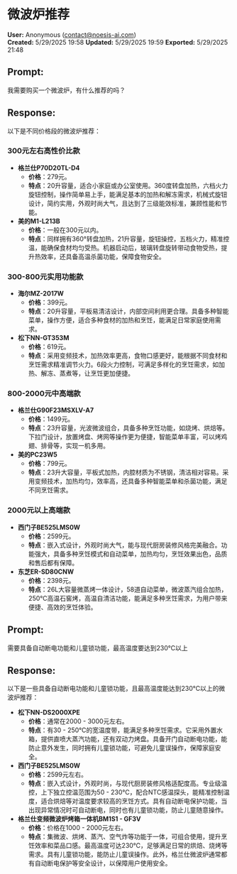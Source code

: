 # 微波炉推荐

**User:** Anonymous (contact@noesis-ai.com)  
**Created:** 5/29/2025 19:58
**Updated:** 5/29/2025 19:59
**Exported:** 5/29/2025 21:48  

## Prompt:
我需要购买一个微波炉，有什么推荐的吗？

## Response:
以下是不同价格段的微波炉推荐：

### 300元左右高性价比款
- **格兰仕P70D20TL-D4**
    - **价格**：279元。
    - **特点**：20升容量，适合小家庭或办公室使用。360度转盘加热，六档火力旋钮控制，操作简单易上手，能满足基本的加热和解冻需求，机械式旋钮设计，简约实用，外观时尚大气，且达到了三级能效标准，兼顾性能和节能。
- **美的M1-L213B**
    - **价格**：一般在300元以内。
    - **特点**：同样拥有360°转盘加热，21升容量，旋钮操控，五档火力，精准控温，能确保食材均匀受热。机器启动后，玻璃转盘旋转带动食物受热，提升热效率，还具备高温杀菌功能，保障食物安全。

### 300-800元实用功能款
- **海尔MZ-2017W**
    - **价格**：399元。
    - **特点**：20升容量，平板易清洁设计，内部空间利用更合理。具备多种智能菜单，操作方便，适合多种食材的加热和烹饪，能满足日常家庭使用需求。
- **松下NN-GT353M**
    - **价格**：619元。
    - **特点**：采用变频技术，加热效率更高，食物口感更好，能根据不同食材和烹饪需求精准调节火力。6段火力控制，可满足多样化的烹饪需求，如加热、解冻、蒸煮等，让烹饪更加便捷。

### 800-2000元中高端款
- **格兰仕G90F23MSXLV-A7**
    - **价格**：1499元。
    - **特点**：23升容量，光波微波组合，具备多种烹饪功能，如烧烤、烘焙等。下拉门设计，放置烤盘、烤网等操作更为便捷，智能菜单丰富，可以烤鸡翅、排骨等，实现一机多用。
- **美的PC23W5**
    - **价格**：799元。
    - **特点**：23升大容量，平板式加热，内腔材质为不锈钢，清洁相对容易。采用变频技术，加热均匀，效率高，还具备多种智能菜单和杀菌功能，满足不同烹饪需求。

### 2000元以上高端款
- **西门子BE525LMS0W**
    - **价格**：2599元。
    - **特点**：嵌入式设计，外观时尚大气，能与现代厨房装修风格完美融合。功能强大，具备多种烹饪模式和自动菜单，加热均匀，烹饪效果出色，品质和售后都有保障。
- **东芝ER-SD80CNW**
    - **价格**：2398元。
    - **特点**：26L大容量微蒸烤一体设计，58道自动菜单，微波蒸汽组合加热，250℃高温石窖烤，高温自清洁功能，能满足多种烹饪需求，为用户带来便捷、高效的烹饪体验。


## Prompt:
需要具备自动断电功能和儿童锁功能，最高温度要达到230℃以上

## Response:
以下是一些具备自动断电功能和儿童锁功能，且最高温度能达到230℃以上的微波炉推荐：
- **松下NN-DS2000XPE**
    - **价格**：通常在2000 - 3000元左右。
    - **特点**：有30 - 250℃的宽温度带，能满足多种烹饪需求。它采用外置水箱，提供直喷大蒸汽功能，还有双动力烤盘。具备开门自动断电功能，能防止意外发生，同时拥有儿童锁功能，可避免儿童误操作，保障家庭安全。
- **西门子BE525LMS0W**
    - **价格**：2599元左右。
    - **特点**：嵌入式设计，外观时尚，与现代厨房装修风格适配度高。专业级温控，上下独立控温范围为50 - 230℃，配合NTC感温探头，能精准控制温度，适合烘焙等对温度要求较高的烹饪方式。具有自动断电保护功能，当出现异常情况时可自动断电，同时也有儿童锁功能，防止儿童随意操作。
- **格兰仕变频微波炉烤箱一体机BM1S1 - GF3V**
    - **价格**：价格在1000 - 2000元左右。
    - **特点**：集微波、烘烤、蒸汽、空气炸等功能于一体，可组合使用，提升烹饪效率和菜品口感。最高温度可达230℃，足够满足日常的烘焙、烧烤等需求。具有儿童锁功能，能防止儿童误操作。此外，格兰仕微波炉通常都有自动断电保护等安全设计，以保障用户使用安全。
